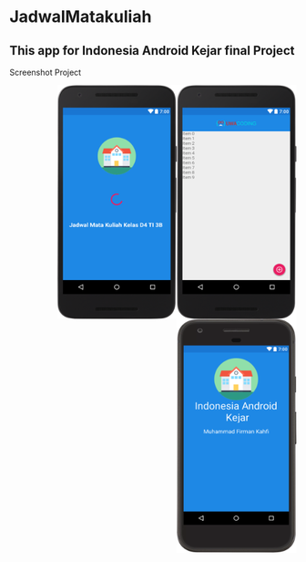 # JadwalMatakuliah
## This app for Indonesia Android Kejar final Project
<p>Screenshot Project</p>
<img src="layout-2017-04-25-144559.png" width="210" height="410" align="right"/>
<img src="layout-2017-04-25-145515.png" width="210" height="410" align="right"/>
<img src="layout-2017-04-25-150544.png" width="210" height="410" align="right"/>

